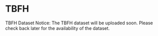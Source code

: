 # TBFH
TBFH Dataset
Notice: The TBFH dataset will be uploaded soon. Please check back later for the availability of the dataset.
